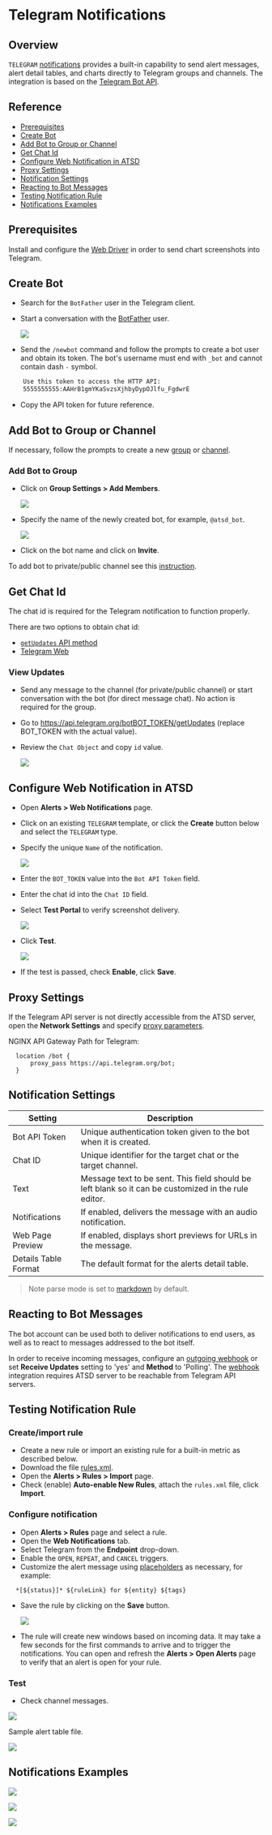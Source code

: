 # Telegram Notifications

## Overview

`TELEGRAM` [notifications](../web-notifications.md) provides a built-in capability to send alert messages, alert detail tables, and charts directly to Telegram groups and channels. The integration is based on the [Telegram Bot API](https://core.telegram.org/bots/api).

## Reference

 * [Prerequisites](#prerequisites)
 * [Create Bot](#create-bot)
 * [Add Bot to Group or Channel](#add-bot-to-group-or-channel)
 * [Get Chat Id](#get-chat-id)
 * [Configure Web Notification in ATSD](#configure-web-notification-in-atsd)
 * [Proxy Settings](#proxy-settings)
 * [Notification Settings](#notification-settings)
 * [Reacting to Bot Messages](#reacting-to-bot-messages)
 * [Testing Notification Rule](#testing-notification-rule)
 * [Notifications Examples](#notifications-examples)

## Prerequisites

Install and configure the [Web Driver](web-driver.md) in order to send chart screenshots into Telegram.

## Create Bot

* Search for the `BotFather` user in the Telegram client.
* Start a conversation with the [BotFather](https://telegram.me/botfather) user.

    ![](images/botfather.png)

* Send the `/newbot` command and follow the prompts to create a bot user and obtain its token. The bot's username must end with `_bot` and cannot contain dash `-` symbol.

```txt
    Use this token to access the HTTP API:
    5555555555:AAHrB1gmYKaSvzsXjhbyDypOJlfu_FgdwrE
```

* Copy the API token for future reference.

## Add Bot to Group or Channel

If necessary, follow the prompts to create a new [group](https://telegram.org/faq#q-how-do-i-create-a-grou) or [channel](https://telegram.org/faq_channels#q-what-39s-a-channel).

### Add Bot to Group

* Click on **Group Settings > Add Members**.

   ![](images/telegram_3.png)

* Specify the name of the newly created bot, for example, `@atsd_bot`.

   ![](images/telegram_4.png)

* Click on the bot name and click on **Invite**.

To add bot to private/public channel see this [instruction](telegram-add-bot-to-channel.md).

## Get Chat Id

The chat id is required for the Telegram notification to function properly.

There are two options to obtain chat id:

  * [`getUpdates` API method](#getupdates)
  * [Telegram Web](telegram-get-chat-id.md)

### View Updates
  
  * Send any message to the channel (for private/public channel) or start conversation with the bot (for direct message chat). No action is required for the group.
  * Go to https://api.telegram.org/botBOT_TOKEN/getUpdates (replace BOT_TOKEN with the actual value).
  * Review the `Chat Object` and copy `id` value.

    ![](images/chat_object.png)

## Configure Web Notification in ATSD

* Open **Alerts > Web Notifications** page.
* Click on an existing `TELEGRAM` template, or click the **Create** button below and select the `TELEGRAM` type.
* Specify the unique `Name` of the notification.

    ![](images/telegram_2.png)
    
* Enter the `BOT_TOKEN` value into the `Bot API Token` field.
* Enter the chat id into the `Chat ID` field.
* Select **Test Portal** to verify screenshot delivery.

  ![](images/telegram_12.png)

* Click **Test**.    

  ![](images/telegram_1.png)

* If the test is passed, check **Enable**, click **Save**.

## Proxy Settings

If the Telegram API server is not directly accessible from the ATSD server, open the **Network Settings** and specify [proxy parameters](../web-notifications.md#network-settings).

NGINX API Gateway Path for Telegram:

```
  location /bot {
      proxy_pass https://api.telegram.org/bot;
  }
```

## Notification Settings

|**Setting**|**Description**|
|---|---|
|Bot API Token|Unique authentication token given to the bot when it is created.|
|Chat ID|Unique identifier for the target chat or the target channel.|
|Text|Message text to be sent. This field should be left blank so it can be customized in the rule editor.|
|Notifications|If enabled, delivers the message with an audio notification.|
|Web Page Preview|If enabled, displays short previews for URLs in the message.|
|Details Table Format|The default format for the alerts detail table.|

> Note parse mode is set to [markdown](https://core.telegram.org/bots/api#markdown-style) by default.

## Reacting to Bot Messages

The bot account can be used both to deliver notifications to end users, as well as to react to messages addressed to the bot itself. 

In order to receive incoming messages, configure an [outgoing webhook](outgoing-webhook-telegram.md) or set **Receive Updates** setting to 'yes' and **Method** to 'Polling'. The [webhook](outgoing-webhook-telegram.md) integration requires ATSD server to be reachable from Telegram API servers.

## Testing Notification Rule

### Create/import rule

* Create a new rule or import an existing rule for a built-in metric as described below.
* Download the file [rules.xml](resources/rules.xml).
* Open the **Alerts > Rules > Import** page.
* Check (enable) **Auto-enable New Rules**, attach the `rules.xml` file, click **Import**.

### Configure notification

* Open **Alerts > Rules** page and select a rule.
* Open the **Web Notifications** tab.
* Select Telegram from the **Endpoint** drop-down.
* Enable the `OPEN`, `REPEAT`, and `CANCEL` triggers.
* Customize the alert message using [placeholders](../placeholders.md) as necessary, for example:

```ls
  *[${status}]* ${ruleLink} for ${entity} ${tags}
```

* Save the rule by clicking on the **Save** button.

  ![](images/telegram_11.png)

* The rule will create new windows based on incoming data.
It may take a few seconds for the first commands to arrive and to trigger the notifications. You can open and refresh the **Alerts > Open Alerts** page to verify that an alert is open for your rule.

### Test

* Check channel messages.

![](images/telegram_13.png)

Sample alert table file.

![](images/test_2.png)

## Notifications Examples

![](images/example1.png)

![](images/example2.png)

![](images/example3.png)

